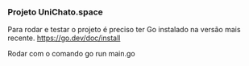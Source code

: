 ### Projeto UniChato.space

Para rodar e testar o projeto é preciso ter Go instalado na versão mais recente.
https://go.dev/doc/install

Rodar com o comando go run main.go

